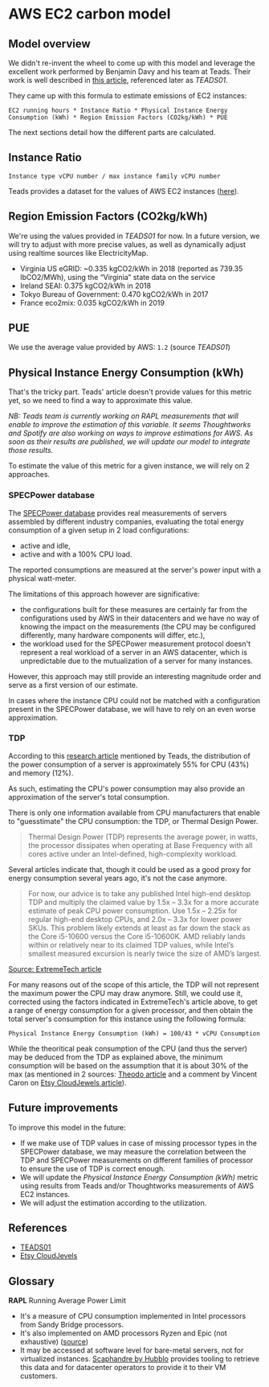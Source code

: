 # AWS EC2 carbon model

## Model overview
We didn't re-invent the wheel to come up with this model and leverage the excellent work performed by Benjamin Davy and his team at Teads. Their work is well described in [this article](https://medium.com/teads-engineering/evaluating-the-carbon-footprint-of-a-software-platform-hosted-in-the-cloud-e716e14e060c), referenced later as _TEADS01_.

They came up with this formula to estimate emissions of EC2 instances:

```
EC2 running hours * Instance Ratio * Physical Instance Energy Consumption (kWh) * Region Emission Factors (CO2kg/kWh) * PUE
```

The next sections detail how the different parts are calculated.

## Instance Ratio
```
Instance type vCPU number / max instance family vCPU number
```

Teads provides a dataset for the values of AWS EC2 instances ([here](https://teads-engineering-web.s3.eu-west-1.amazonaws.com/aws\_instance\_specifications.csv.zip)).

## Region Emission Factors (CO2kg/kWh)

We're using the values provided in _TEADS01_ for now. In a future version, we will try to adjust with more precise values, as well as dynamically adjust using realtime sources like ElectricityMap.

- Virginia US eGRID: ~0.335 kgCO2/kWh in 2018 (reported as 739.35 lbCO2/MWh), using the “Virginia” state data on the service
- Ireland SEAI: 0.375 kgCO2/kWh in 2018
- Tokyo Bureau of Government: 0.470 kgCO2/kWh in 2017
- France eco2mix: 0.035 kgCO2/kWh in 2019

## PUE
We use the average value provided by AWS: `1.2` (source _TEADS01_)

## Physical Instance Energy Consumption (kWh)
That's the tricky part. Teads' article doesn't provide values for this metric yet, so we need to find a way to approximate this value.

_NB: Teads team is currently working on RAPL measurements that will enable to improve the estimation of this variable. It seems Thoughtworks and Spotify are also working on ways to improve estimations for AWS. As soon as their results are published, we will update our model to integrate those results._

To estimate the value of this metric for a given instance, we will rely on 2 approaches.

### SPECPower database

The [SPECPower database](https://www.spec.org/power_ssj2008/results/power_ssj2008.html) provides real measurements of servers assembled by different industry companies, evaluating the total energy consumption of a given setup in 2 load configurations:
- active and idle,
- active and with a 100% CPU load.

The reported consumptions are measured at the server's power input with a physical watt-meter. 

The limitations of this approach however are significative:
- the configurations built for these measures are certainly far from the configurations used by AWS in their datacenters and we have no way of knowing the impact on the measurements (the CPU may be configured differently, many hardware components will differ, etc.),
- the workload used for the SPECPower measurement protocol doesn't represent a real workload of a server in an AWS datacenter, which is unpredictable due to the mutualization of a server for many instances.

However, this approach may still provide an interesting magnitude order and serve as a first version of our estimate.

In cases where the instance CPU could not be matched with a configuration present in the SPECPower database, we will have to rely on an even worse approximation. 

### TDP

According to this [research article](https://www.spec.org/power_ssj2008/results/power_ssj2008.html) mentioned by Teads, the distribution of the power consumption of a server is approximately 55% for CPU (43%) and memory (12%).

As such, estimating the CPU's power consumption may also provide an approximation of the server's total consumption.

There is only one information available from CPU manufacturers that enable to "guesstimate" the CPU consumption: the TDP, or Thermal Design Power.

> Thermal Design Power (TDP) represents the average power, in watts, the processor dissipates when operating at Base Frequency with all cores active under an Intel-defined, high-complexity workload.

Several articles indicate that, though it could be used as a good proxy for energy consumption several years ago, it's not the case anymore.

  > For now, our advice is to take any published Intel high-end desktop TDP and multiply the claimed value by 1.5x – 3.3x for a more accurate estimate of peak CPU power consumption. Use 1.5x – 2.25x for regular high-end desktop CPUs, and 2.0x – 3.3x for lower power SKUs. This problem likely extends at least as far down the stack as the Core i5-10600 versus the Core i5-10600K. AMD reliably lands within or relatively near to its claimed TDP values, while Intel’s smallest measured excursion is nearly twice the size of AMD’s largest.
  
[Source: ExtremeTech article](https://www.extremetech.com/computing/319402-intels-desktop-tdps-no-longer-useful-to-predict-cpu-power-consumption)

For many reasons out of the scope of this article, the TDP will not represent the maximum power the CPU may draw anymore. Still, we could use it, corrected using the factors indicated in ExtremeTech's article above, to get a range of energy consumption for a given processor, and then obtain the total server's consumption for this instance using the following formula:

```
Physical Instance Energy Consumption (kWh) = 100/43 * vCPU Consumption
```

While the theoritical peak consumption of the CPU (and thus the server) may be deduced from the TDP as explained above, the minimum consumption will be based on the assumption that it is about 30% of the max (as mentioned in 2 sources: [Theodo article](https://blog.theodo.com/2020/09/power-api-deep-dive/) and a comment by Vincent Caron on [Etsy CloudJewels article](https://codeascraft.com/2020/04/23/cloud-jewels-estimating-kwh-in-the-cloud/)).

## Future improvements

To improve this model in the future:

- If we make use of TDP values in case of missing processor types in the SPECPower database, we may measure the correlation between the TDP and SPECPower measurements on different families of processor to ensure the use of TDP is correct enough.
- We will update the _Physical Instance Energy Consumption (kWh)_ metric using results from Teads and/or Thoughtworks measurements of AWS EC2 instances.
- We will adjust the estimation according to the utilization.

## References

- [TEADS01](https://medium.com/teads-engineering/evaluating-the-carbon-footprint-of-a-software-platform-hosted-in-the-cloud-e716e14e060c)
- [Etsy CloudJevels](https://codeascraft.com/2020/04/23/cloud-jewels-estimating-kwh-in-the-cloud/)

## Glossary
**RAPL**
Running Average Power Limit
- It's a measure of CPU consumption implemented in Intel processors from Sandy Bridge processors. 
- It's also implemented on AMD processors Ryzen and Epic (not exhaustive) ([source](https://community.amd.com/t5/server-gurus-discussions/what-exact-parts-of-the-cpu-are-recorded-by-the-rapl-registers/td-p/73498))
- It may be accessed at software level for bare-metal servers, not for virtualized instances. [Scaphandre by Hubblo](https://github.com/hubblo-org/scaphandre/) provides tooling to retrieve this data and for datacenter operators to provide it to their VM customers.
